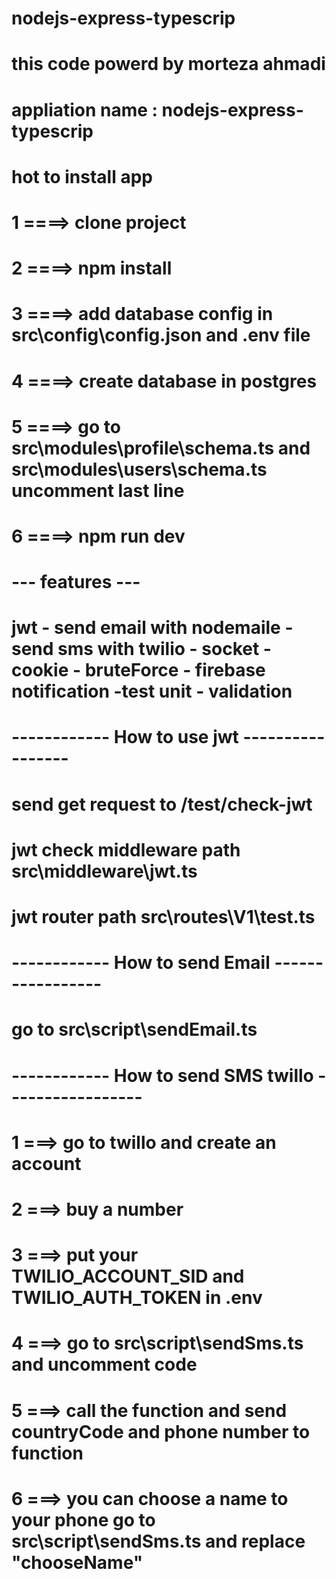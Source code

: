 # nodejs-express-typescrip
# this code powerd by morteza ahmadi
# appliation name : nodejs-express-typescrip 
# hot to install app
# 1 ====> clone project 
# 2 ====> npm install
# 3 ====> add database config in src\config\config.json and .env file
# 4 ====> create database in postgres
# 5 ====> go to src\modules\profile\schema.ts and src\modules\users\schema.ts uncomment last line
# 6 ====> npm run dev
# --- features ---
# jwt - send email with nodemaile - send sms with twilio - socket - cookie - bruteForce - firebase notification -test unit - validation

#   ------------ How to use jwt -----------------
# send get request to /test/check-jwt
# jwt check middleware path src\middleware\jwt.ts
# jwt router path src\routes\V1\test.ts

#   ------------ How to send Email -----------------
# go to src\script\sendEmail.ts

#   ------------ How to send SMS twillo -----------------
# 1 ===> go to twillo and create an account
# 2 ===> buy a number
# 3 ===> put your TWILIO_ACCOUNT_SID and TWILIO_AUTH_TOKEN in .env
# 4 ===> go to src\script\sendSms.ts and uncomment code
# 5 ===> call the function and send countryCode and phone number to function
# 6 ===> you can choose a name to your phone go to src\script\sendSms.ts and replace "chooseName"